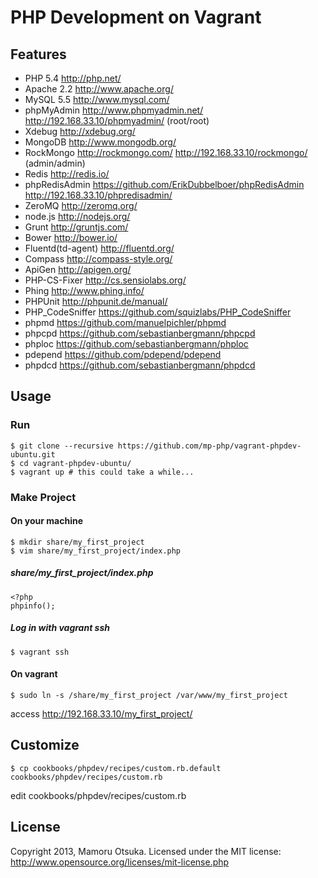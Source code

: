 # PHP Development on Vagrant

## Features

* PHP 5.4 http://php.net/
* Apache 2.2 http://www.apache.org/
* MySQL 5.5 http://www.mysql.com/
* phpMyAdmin http://www.phpmyadmin.net/ http://192.168.33.10/phpmyadmin/ (root/root)
* Xdebug http://xdebug.org/
* MongoDB http://www.mongodb.org/
* RockMongo http://rockmongo.com/ http://192.168.33.10/rockmongo/ (admin/admin)
* Redis http://redis.io/
* phpRedisAdmin https://github.com/ErikDubbelboer/phpRedisAdmin http://192.168.33.10/phpredisadmin/
* ZeroMQ http://zeromq.org/
* node.js http://nodejs.org/
* Grunt http://gruntjs.com/
* Bower http://bower.io/
* Fluentd(td-agent) http://fluentd.org/
* Compass http://compass-style.org/
* ApiGen http://apigen.org/
* PHP-CS-Fixer http://cs.sensiolabs.org/
* Phing http://www.phing.info/
* PHPUnit http://phpunit.de/manual/
* PHP_CodeSniffer https://github.com/squizlabs/PHP_CodeSniffer
* phpmd https://github.com/manuelpichler/phpmd
* phpcpd https://github.com/sebastianbergmann/phpcpd
* phploc https://github.com/sebastianbergmann/phploc
* pdepend https://github.com/pdepend/pdepend
* phpdcd https://github.com/sebastianbergmann/phpdcd

## Usage

### Run

	$ git clone --recursive https://github.com/mp-php/vagrant-phpdev-ubuntu.git
	$ cd vagrant-phpdev-ubuntu/
	$ vagrant up # this could take a while...

### Make Project

#### On your machine

	$ mkdir share/my_first_project
	$ vim share/my_first_project/index.php

##### share/my_first_project/index.php

	<?php
	phpinfo();

##### Log in with vagrant ssh

	$ vagrant ssh

#### On vagrant

	$ sudo ln -s /share/my_first_project /var/www/my_first_project

access http://192.168.33.10/my_first_project/

## Customize

	$ cp cookbooks/phpdev/recipes/custom.rb.default cookbooks/phpdev/recipes/custom.rb

edit cookbooks/phpdev/recipes/custom.rb

## License

Copyright 2013, Mamoru Otsuka. Licensed under the MIT license: http://www.opensource.org/licenses/mit-license.php
